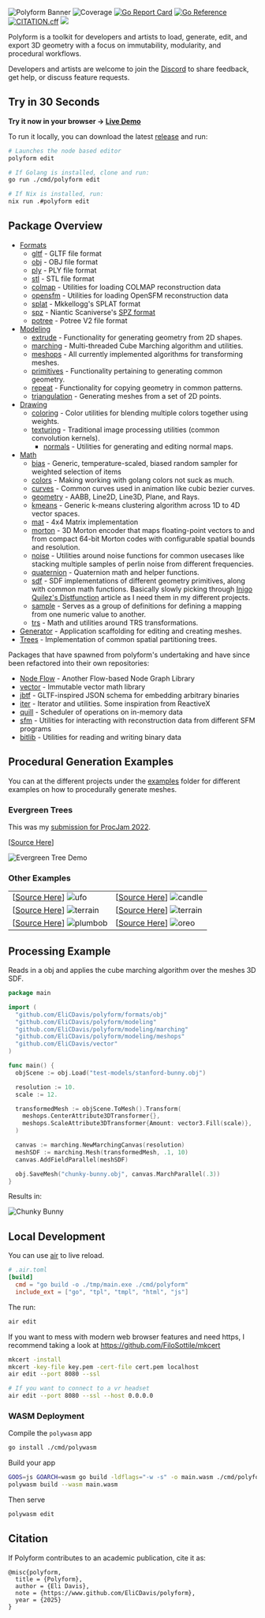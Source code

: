 ![Polyform Banner](./docs/polyformbanner.png)
![Coverage](https://img.shields.io/badge/Coverage-37.0%25-yellow)
[![Go Report Card](https://goreportcard.com/badge/github.com/EliCDavis/polyform)](https://goreportcard.com/report/github.com/EliCDavis/polyform)
[![Go Reference](https://pkg.go.dev/badge/github.com/EliCDavis/polyform.svg)](https://pkg.go.dev/github.com/EliCDavis/polyform)
[![CITATION.cff](https://github.com/EliCDavis/polyform/actions/workflows/cff-validator-complete.yml/badge.svg)](https://github.com/EliCDavis/polyform/actions/workflows/cff-validator-complete.yml)
[![](https://dcbadge.limes.pink/api/server/https://discord.gg/rHAdm6TFX9?style=flat&theme=default-inverted)](https://discord.gg/rHAdm6TFX9)

Polyform is a toolkit for developers and artists to load, generate, edit, and export 3D geometry with a focus on immutability, modularity, and procedural workflows.

Developers and artists are welcome to join the [Discord](https://discord.gg/rHAdm6TFX9) to share feedback, get help, or discuss feature requests.

## Try in 30 Seconds

**Try it now in your browser → [Live Demo](https://elicdavis.github.io/polyform/)**

To run it locally, you can download the latest [release](https://github.com/EliCDavis/polyform/releases) and run:

```bash
# Launches the node based editor
polyform edit

# If Golang is installed, clone and run:
go run ./cmd/polyform edit

# If Nix is installed, run:
nix run .#polyform edit
```

## Package Overview

- [Formats](/formats/)
  - [gltf](/formats/gltf/) - GLTF file format
  - [obj](/formats/obj/) - OBJ file format
  - [ply](/formats/ply/) - PLY file format
  - [stl](/formats/stl/) - STL file format
  - [colmap](/formats/colmap/) - Utilities for loading COLMAP reconstruction data
  - [opensfm](/formats/opensfm/) - Utilities for loading OpenSFM reconstruction data
  - [splat](/formats/splat/) - Mkkellogg's SPLAT format
  - [spz](/formats/spz/) - Niantic Scaniverse's [SPZ format](https://scaniverse.com/news/spz-gaussian-splat-open-source-file-format)
  - [potree](/formats/potree/) - Potree V2 file format
- [Modeling](/modeling/)
  - [extrude](/modeling/extrude/) - Functionality for generating geometry from 2D shapes.
  - [marching](/modeling/marching/) - Multi-threaded Cube Marching algorithm and utilities.
  - [meshops](/modeling/meshops/) - All currently implemented algorithms for transforming meshes.
  - [primitives](/modeling/repeat/) - Functionality pertaining to generating common geometry.
  - [repeat](/modeling/repeat/) - Functionality for copying geometry in common patterns.
  - [triangulation](/modeling/triangulation/) - Generating meshes from a set of 2D points.
- [Drawing](/drawing/)
  - [coloring](/drawing/coloring/) - Color utilities for blending multiple colors together using weights.
  - [texturing](/drawing/texturing/) - Traditional image processing utilities (common convolution kernels).
    - [normals](/drawing//texturing/normals/) - Utilities for generating and editing normal maps.
- [Math](/math/)
  - [bias](/math/bias/) - Generic, temperature-scaled, biased random sampler for weighted selection of items
  - [colors](/math/colors/) - Making working with golang colors not suck as much.
  - [curves](/math/curves/) - Common curves used in animation like cubic bezier curves.
  - [geometry](/math/geometry/) - AABB, Line2D, Line3D, Plane, and Rays.
  - [kmeans](/math/kmeans/) - Generic k-means clustering algorithm across 1D to 4D vector spaces.
  - [mat](/math/mat/) - 4x4 Matrix implementation
  - [morton](/math/morton/) - 3D Morton encoder that maps floating-point vectors to and from compact 64-bit Morton codes with configurable spatial bounds and resolution.
  - [noise](/math/noise/) - Utilities around noise functions for common usecases like stacking multiple samples of perlin noise from different frequencies.
  - [quaternion](/math/quaternion/) - Quaternion math and helper functions.
  - [sdf](/math/sdf/) - SDF implementations of different geometry primitives, along with common math functions. Basically slowly picking through [Inigo Quilez's Distfunction](https://iquilezles.org/articles/distfunctions/) article as I need them in my different projects.
  - [sample](/math/sample/) - Serves as a group of definitions for defining a mapping from one numeric value to another.
  - [trs](/math/trs/) - Math and utilities around TRS transformations.
- [Generator](/generator/) - Application scaffolding for editing and creating meshes.
- [Trees](/trees/) - Implementation of common spatial partitioning trees.

Packages that have spawned from polyform's undertaking and have since been refactored into their own repositories:

- [Node Flow](https://github.com/EliCDavis/node-flow) - Another Flow-based Node Graph Library
- [vector](https://github.com/EliCDavis/vector) - Immutable vector math library
- [jbtf](https://github.com/EliCDavis/jbtf) - GLTF-inspired JSON schema for embedding arbitrary binaries
- [iter](https://github.com/EliCDavis/iter) - Iterator and utilities. Some inspiration from ReactiveX
- [quill](https://github.com/EliCDavis/quill) - Scheduler of operations on in-memory data
- [sfm](https://github.com/EliCDavis/sfm) - Utilities for interacting with reconstruction data from different SFM programs
- [bitlib](https://github.com/EliCDavis/bitlib) - Utilities for reading and writing binary data

## Procedural Generation Examples

You can at the different projects under the [examples](/examples/) folder for different examples on how to procedurally generate meshes.

### Evergreen Trees

This was my [submission for ProcJam 2022](https://elicdavis.itch.io/evergreen-tree-generation).

[[Source Here](/examples/chill/main.go)]

![Evergreen Tree Demo](./examples/chill/tree-demo.png)

### Other Examples

|                                                                                      |                                                                                  |
| ------------------------------------------------------------------------------------ | -------------------------------------------------------------------------------- |
| [[Source Here](/generator/edit/examples/ufo.json)] ![ufo](/docs/ufo.png)                  | [[Source Here](/examples/candle/main.go)] ![candle](/examples/candle/candle.png) |
| [[Source Here](/examples/terrain/main.go)] ![terrain](/examples/terrain/terrain.png) | [[Source Here](/examples/covid/main.go)] ![terrain](/examples/covid/covid.png)   |
| [[Source Here](/examples/plumbob/main.go)] ![plumbob](/examples/plumbob/plumbob.png) | [[Source Here](/examples/oreo/main.go)] ![oreo](/examples/oreo/oreo.png)         |


## Processing Example

Reads in a obj and applies the cube marching algorithm over the meshes 3D SDF.

```go
package main

import (
  "github.com/EliCDavis/polyform/formats/obj"
  "github.com/EliCDavis/polyform/modeling"
  "github.com/EliCDavis/polyform/modeling/marching"
  "github.com/EliCDavis/polyform/modeling/meshops"
  "github.com/EliCDavis/vector"
)

func main() {
  objScene := obj.Load("test-models/stanford-bunny.obj")

  resolution := 10.
  scale := 12.

  transformedMesh := objScene.ToMesh().Transform(
    meshops.CenterAttribute3DTransformer{},
    meshops.ScaleAttribute3DTransformer{Amount: vector3.Fill(scale)},
  )

  canvas := marching.NewMarchingCanvas(resolution)
  meshSDF := marching.Mesh(transformedMesh, .1, 10)
  canvas.AddFieldParallel(meshSDF)

  obj.SaveMesh("chunky-bunny.obj", canvas.MarchParallel(.3))
}
```

Results in:

![Chunky Bunny](/examples/inflate/chunky-bunny.png)

## Local Development

You can use [air](https://github.com/cosmtrek/air) to live reload.

```toml
# .air.toml
[build]
  cmd = "go build -o ./tmp/main.exe ./cmd/polyform"
  include_ext = ["go", "tpl", "tmpl", "html", "js"]
```

The run:

```bash
air edit
```

If you want to mess with modern web browser features and need https, I recommend taking a look at https://github.com/FiloSottile/mkcert


```bash
mkcert -install
mkcert -key-file key.pem -cert-file cert.pem localhost
air edit --port 8080 --ssl

# If you want to connect to a vr headset
air edit --port 8080 --ssl --host 0.0.0.0
```

### WASM Deployment

Compile the `polywasm` app

```bash
go install ./cmd/polywasm
```

Build your app

```bash
GOOS=js GOARCH=wasm go build -ldflags="-w -s" -o main.wasm ./cmd/polyform
polywasm build --wasm main.wasm
```

Then serve

```bash
polywasm edit
```

## Citation

If Polyform contributes to an academic publication, cite it as:

```
@misc{polyform,
  title = {Polyform},
  author = {Eli Davis},
  note = {https://www.github.com/EliCDavis/polyform},
  year = {2025}
}
```
